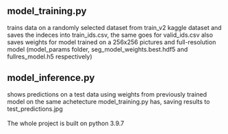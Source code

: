 <H2>model_training.py</H2>
trains data on a randomly selected dataset from train_v2 kaggle dataset and saves the indeces into train_ids.csv, the same goes for valid_ids.csv
also saves weights for model trained on a 256x256 pictures and full-resolution model (model_params folder, seg_model_weights.best.hdf5 and fullres_model.h5 respectively)

<H2>model_inference.py</H2>
shows predictions on a test data using weights from previously trained model on the same achetecture model_training.py has, saving results to test_predictions.jpg 
<br></br>
The whole project is built on python 3.9.7
